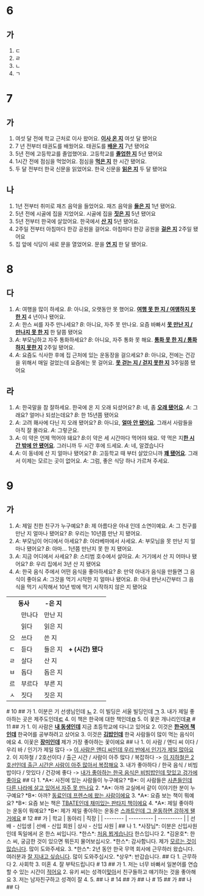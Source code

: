 # 6
## 가
1. ㄷ
2. ㄹ
3. ㄴ
4. ㄱ
# 7
## 가
1. 여섯 달 전에 학교 근처로 이사 왔어요. <u><b>이사 온 지</b></u> 여섯 달 됐어요
2. 7 년 전부터 태권도를 배웠어요. 태권도를 <u><b>배운 지</b></u> 7년 됐어요
3. 5년 전에 고등학교를 졸업했어요. 고등학교를 <u><b>졸업한 지</b></u> 5년 됐어요
4. 1시간 전에 점심을 먹었어요. 점심을 <u><b>먹은 지</b></u> 한 시간 됐어요.
5. 두 달 전부터 한국 신문을 읽었어요. 한국 신문을 <u><b>읽은 지</b></u> 두 달 됐어요
## 나
1. 1년 전부터 취미로 재즈 음악을 들었어요. 재즈 음악을 <u><b>들은 지</b></u> 1년 됐어요.
2. 5년 전에 시골에 집을 지었어요. 시골에 집을 <u><b>짓은 지</b></u> 5년 됐어요
3. 5년 전부터 한국에 살았어요. 한국에서 <u><b>산 지</b></u> 5년 됐어요.
4. 2주일 전부터 아침마다 한강 공원을 걸어요. 아침마다 한강 공원을 <u><b>걸은 지</b></u> 2주일 됐어요
5. 집 앞에 식당이 새로 문을 열었어요. 문을 <u><b>연 지</b></u> 한 달 됐어요.
# 8
## 다
1. *A*: 여행을 많이 하세요.
   *B*: 아니요, 오랫동안 못 했어요. <u><b>여행 못 한 지 / 여앵하지 못 한 지</b></u> 4 년이나 됐어요.
2. *A*: 한스 씨를 자주 만나세요?
   *B*: 아니요, 자주 못 만나요. 요즘 바빠서 <u><b>못 만난 지 / 만나지 못 한 지</b></u> 한 달쯤 됐어요
3. *A*: 부모님하고 자주 통화하세요?
   *B*: 아니요, 자주 통화 못 해요. <u><b>통화 못 한 지 / 통화하지 못한 지</b></u> 2주일 됐어요.
4. *A*: 요즘도 식사한 후에 집 근처에 있는 운동장을 걸으세요?
   *B*: 아니요, 전에는 건강을 위해서 매일 걸었는데 요즘에는 못 걸어요. <u><b>못 걷는 지 / 걷지 못한 지</b></u> 3주일쯤 됐어요
   
## 라
1. *A*: 한국말을 참 잘하세요. 한국에 온 지 오래 되셨어요?
   *B*: 네, 좀 <u><b>오래 됐어요</b></u>.
   *A*: 그래요? 얼머나 되셨는데요?
   *B*: 한 15년쯤 됐어요
2. *A*: 고려 홰사에 다닌 지 오래 됐어요?
   *B*: 아니요, <u><b>얼마 안 됐어요</b></u>. 그래서 사람들을 아직 잘 몰라요.
   *A*: 그렇군요.
3. *A*: 이 약은 언제 먹어야 돼요?
   *B*:이 약은 세 시간마다 먹어야 돼요. 약 먹은 지<u><b>한 시간 밖에 안 됐어요</b></u>. 그러니까 두 시간 후에 드세요.
   *A*: 네, 알겠습니다
4. *A*: 이 동네에 산 지 얼마나 됐어요?
   *B*: 고등학교 때 부터 살았으니까 <u><b>꽤 됐어요</b></u>. 그래서 이제는 모르는 곳이 없어요.
   *A*: 그럼, 좋은 식당 하나 가르쳐 주세요.
# 9
## 가
1. *A*: 제일 친한 친구가 누구예요?
   *B*: 제 아름다운 아내 인데 소연이예요.
   *A*: 그 친구를 만난 지 얼마나 됐어요?
   *B*: 우리는 10년쯤 만난 지 됐어요.
2. *A*: 부모님이 어디에서 아세요?
   *B*: 아라베마에서 사세요.
   *A*: 부모님을 못 만난 지 얼마나 됐어요?
   *B*: 아마... 1년쯤 만난지 못 한 지 됐어요.
3. *A*: 지금 어디에서 사세요?
   *B*: 스티범 호수에서 살아요.
   *A*: 거기에서 산 지 어마나 됐어요?
   *B*: 우리 집에서 3년 산 지 됐어요
4. *A*: 한국 음식 주에서 어떤 음식을 좋아하세요?
   *B*: 만약 아내가 음식을 만들면 그 음식이 좋아요
   *A*: 그것을 먹기 시작한 지 얼마나 됐어요.
   *B*: 아내 만난시간부터 그 음식을 먹기 시작해서 10년 밖에 먹기 시작하지 않은 지 됐어요
   
<table>
	<tr>
		<th colspan="2">동사</th>
		<th>-은 지</th>
		<th rowspan="9">+ (시간) 됐다</th>
	</tr>
	<tr>
		<td></td>
		<td>만나다</td>
		<td>만난 지</td>
	</tr>
	<tr>
		<td></td>
		<td>읽다</td>
		<td>읽은 지</td>
	</tr>
	<tr>
		<td>으</td>
		<td>쓰다</td>
		<td>쓴 지</td>
	</tr>
	<tr>
		<td>ㄷ</td>
		<td>듣다</td>
		<td>들은 지</td>
	</tr>
	<tr>
		<td>ㄹ</td>
		<td>살다</td>
		<td>산 지</td>
	</tr>
	<tr>
		<td>ㅂ</td>
		<td>돕다</td>
		<td>돕은 지</td>
	</tr>
	<tr>
		<td>르</td>
		<td>부르다</td>
		<td>부른 지</td>
	</tr>	
	<tr>
		<td>ㅅ</td>
		<td>짓다</td>
		<td>짓은 지</td>
	</tr>
</table>
# 10
## 가
1. 이분은 기 선생님인데 <u><b>ㄴ</b></u>
2.  이 빌딩은 서울 빌딩인데 <u><b>ㄱ</b></u>
3.  내가 제일 좋아하는 곳은 제주도인데<u><b>ㄷ</b></u>
4.  이 책은 한국에 대한 책인데<u><b>ㅁ</b></u>
5.  이 꽃은 개나리인데<u><b>ㄹ</b></u>
# 11
## 가
1. 이 사람은 <u><b>내 동생인데</b></u> 지금 초등학교에 다니고 있어요
2. 이것은 <u><b>한국어 책인데</b></u> 한국어를 공부하려고 샀어요
3. 이것은 <u><b>김밥인데</b></u> 한국 사람들이 많이 먹는 음식이에요
4. 이꽃은 <u><b>장미인데</b></u> 제가 가장 좋아하는 꽃이에요
## 나
1. 이 사람 / 앤디 씨 이다 / 우리 바 / 인기가 제일 많다 -> <u>이 사람은 앤디 씨인데 우리 반에서 인기가 제일 많아요</u>
2. 이 지하철 / 2호선이다 / 출근 시간 / 사람이 아주 많다 / 복잡하다 -> <u>이 지하철은 2호선인데 출근 시간은 사람이 아주 많아서 복잡해요</u>
3. 내가 좋아하다 / 한국 음식 / 비빔밥이다 / 맛있다 / 건강에 좋다 -> <u>내가 좋아하는 한국 음식은 비빔밥인데 맛있고 겅가에 좋아요</u>
## 다
1. *A*: 사진에 있는 사람들이 누구예요?
   *B*: 이 사람들은 <u>사촌들인데 다른 나라에 살고 있어서 자주 못 만나요</u>
2. *A*: 아까 교실에서 같이 이야기한 분이 누구예요?
   *B*: 아까? <u>동료인데 프렌스에 왔는 사람이에요</u>
3. *A*: 요즘 보는 책이 뭐예요?
   *B*: 요즘 보는 책은 <u>TBATE인데 채미있는 판타지 책이에요</u>
4. *A*: 제일 좋아하는 운동이 뭐예요?
   *B*: 제가 제일 좋아하는 운동은 <u>스콰트인데 그 운동하면 강하게 됄거에요</u>
# 12
## 가
| 학교       | 동아리        | 직장         |
| -------- | ---------- | ---------- |
| 선배 - 신입생 | 선배 - 신입 회원 | 상사 - 신입 사원 |
## 나
1. *사장님*: 이분은 신입사원인데 독일에서 온 한스 씨입니다.
   *한스*: <u>처음 뵙게습니다</u> 한스입니다
2. *김윤호*: 한스 씨, 궁금한 것이 있으면 뭐든지 물어보십시오.
   *한스*: 감사함니다. 제가 <u>모르는 것이 많습니다</u>. 많이 도와주세요.
3. *한스*: 2년 동안 한국 무역 회사에 근무하러 왔습니다. 여러분과 <u>잘 지내고 싶습니다</u>. 많이 도와주십시오.
   *상우*: 반갑습니다.
## 다
1. 근무하다
2. 사회학
3. 미혼
4. 잘 부탁드립니다
# 13
## 가
1. 저는 너무 바빠서 일본어를 연습할 수 있는 시간이 <u>적어요</u>
2. 유키 씨는 성격이<u>맞아</u>서 친구들하고 얘기하는 것을 좋아해요
3. 저는 남자친구하고 성격이 잘<u></u>
4. <u></u>
5. <u></u>
## 나
# 14
## 가
## 나
# 15
## 가
## 나
## 다